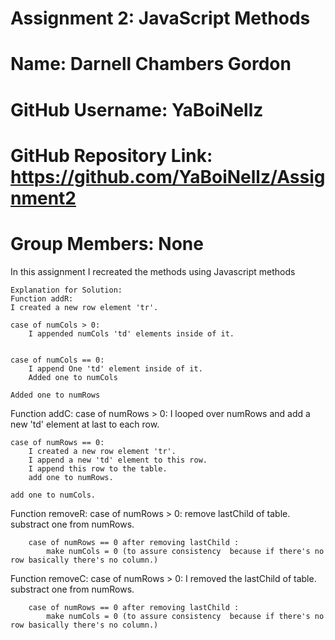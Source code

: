 # Assignment 2: JavaScript Methods 
# Name: Darnell Chambers Gordon
# GitHub Username: YaBoiNellz
# GitHub Repository Link: https://github.com/YaBoiNellz/Assignment2
# Group Members: None

In this assignment I recreated the methods using Javascript methods 

    Explanation for Solution:
    Function addR:
	I created a new row element 'tr'.

	case of numCols > 0:
		I appended numCols 'td' elements inside of it.
		
	
	case of numCols == 0:
		I append One 'td' element inside of it.
		Added one to numCols
	
	Added one to numRows





Function addC:
	case of numRows > 0:
		I looped over numRows and add a new 'td' element at last to each row.
	
	case of numRows == 0:
		I created a new row element 'tr'.
		I append a new 'td' element to this row.
		I append this row to the table.
		add one to numRows.
	
	add one to numCols.



Function removeR:
	case of numRows > 0:
		remove lastChild of table.
		substract one from numRows.
	
		case of numRows == 0 after removing lastChild :
			make numCols = 0 (to assure consistency  because if there's no row basically there's no column.)



Function removeC:
	case of numRows > 0:
		I removed the  lastChild of table.
		substract one from numRows.
	
		case of numRows == 0 after removing lastChild :
			make numCols = 0 (to assure consistency  because if there's no row basically there's no column.)


